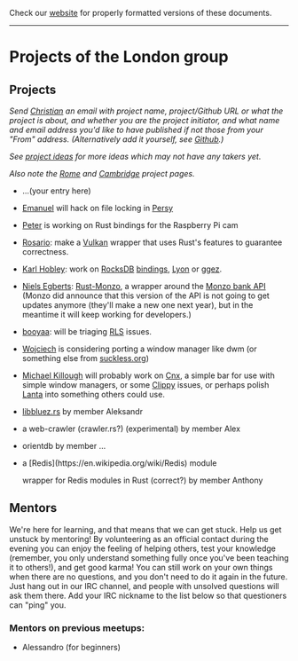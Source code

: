 Check our [website](http://rustaceans.uk/) for
properly formatted versions of these documents.

---

# Projects of the London group

## Projects 

*Send [Christian](mailto:chrjae@gmail.com) an email with project name, project/Github URL or what the project is about, and whether you are the project initiator, and what name and email address you'd like to have published if not those from your "From" address. (Alternatively add it yourself, see [Github](../Github.md).)*

*See [project ideas](../Project_ideas.md) for more ideas which may not have any takers yet.*

*Also note the [Rome](../Rome/Projects.md) and [Cambridge](../Cambridge/Projects.md) project pages.*


* ...(your entry here)

* [Emanuel](https://github.com/tglman) will hack on file locking in [Persy](https://gitlab.com/tglman/persy)

* [Peter](https://github.com/pedrosland) is working on Rust bindings for the Raspberry Pi cam

* [Rosario](https://github.com/veganpower): make a [Vulkan](https://www.khronos.org/vulkan/) wrapper that uses Rust's features to guarantee correctness.

* [Karl Hobley](https://github.com/kaedroho): work on [RocksDB](https://en.wikipedia.org/wiki/RocksDB) [bindings](https://github.com/spacejam/rust-rocksdb), [Lyon](https://github.com/nical/lyon) or [ggez](https://github.com/ggez/ggez).

* [Niels Egberts](https://github.com/nielsegberts/): [Rust-Monzo](https://github.com/nielsegberts/rust-monzo), a wrapper around the [Monzo bank API](https://duckduckgo.com/html/?q=Monzo%20api) (Monzo did announce that this version of the API is not going to get updates anymore (they'll make a new one next year), but in the meantime it will keep working for developers.)

* [booyaa](https://github.com/booyaa/): will be triaging [RLS](https://github.com/rust-lang-nursery/rls) issues.

* [Wojciech](https://www.meetup.com/Rust-London-User-Group/members/230502258/) is considering porting a window manager like dwm (or something else from [suckless.org](https://en.wikipedia.org/wiki/Suckless.org))

* [Michael Killough](https://github.com/mjkillough) will probably work on [Cnx](https://github.com/mjkillough/cnx), a simple bar for use with simple window managers, or some [Clippy](https://github.com/rust-lang-nursery/rust-clippy) issues, or perhaps polish [Lanta](https://github.com/mjkillough/lanta) into something others could use.

* [libbluez.rs](http://github.com/khvzak/libbluez-rs) by member
  Aleksandr

* a web-crawler (crawler.rs?) <!--(url XXX)--> (experimental) by member Alex

* orientdb by member ...<!--XXX-->

* <!--XXX project name and URL?-->a [Redis](https://en.wikipedia.org/wiki/Redis) module
  wrapper for Redis modules in Rust (correct?) by member Anthony


## Mentors

We're here for learning, and that means that we can get stuck. Help us get unstuck by mentoring! By volunteering as an official contact during the evening you can enjoy the feeling of helping others, test your knowledge (remember, you only understand something fully once you've been teaching it to others!), and get good karma! You can still work on your own things when there are no questions, and you don't need to do it again in the future. Just hang out in our IRC channel, and people with unsolved questions will ask them there. Add your IRC nickname to the list below so that questioners can "ping" you.

### Mentors on previous meetups:

* Alessandro (for beginners)


